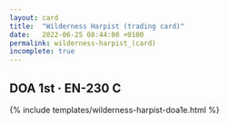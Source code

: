 ```yaml
---
layout: card
title:  "Wilderness Harpist (trading card)"
date:   2022-06-25 08:44:00 +0100
permalink: wilderness-harpist_(card)
incomplete: true
---
```


## DOA 1st &middot; EN-230 C

{% include templates/wilderness-harpist-doa1e.html %}